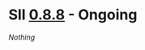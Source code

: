 # Sll [0.8.8] - Ongoing

*Nothing*

[0.8.8]: https://github.com/sl-lang/sll/compare/sll-v0.8.7...main


